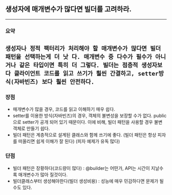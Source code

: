 ## 생성자에 매개변수가 많다면 빌더를 고려하라.

---
### 요약
`생성자나 정적 팩터리가 처리해야 할 매개변수가 많다면 빌더 패턴을 선택하는게 더 낫
다. 매개변수 중 다수가 필수가 아니거나 같은 타입이면 특히 더 그렇다. 빌더는 점층적
생성자보다 클라이언트 코드를 읽고 쓰기가 훨씬 간결하고, setter방식(자바빈즈) 보다
 훨씬 안전하다.`
---


### 장점

- 매개변수가 많을 경우, 코드를 읽고 이해하기 매우 쉽다.
- setter를 이용한 방식(자바빈즈)의 경우, 객체의 불변성을 보장할 수가 없다.
  public으로 setter가 공개 되어 있기 때문이다.
  이에 비해, 빌더 패턴을 사용할 경우 불변 객체로 만들기 쉽다.
- 빌더 패턴은 계층적으로 설계된 클래스와 함께 쓰기에 좋다.
  (빌더 패턴은 항상 피자를 떠올리면 쉽게 이해가 잘 된다)
  (피자 예제가 유독 많다)  


### 단점

- 빌더 패턴은 장황하다(코드량이 많다)
 : @builder는 어떤가, API는 시간이 지날수록 매개변수가 많아 질것이다.
- 빌더클래스부터 생성해야한다(빌더 생성비용)
 : 성능에 매우 민감하다면 문제가 될수도 있다.
 
 